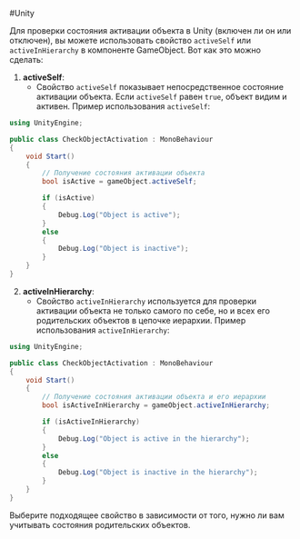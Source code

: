 #Unity 

Для проверки состояния активации объекта в Unity (включен ли он или отключен), вы можете использовать свойство `activeSelf` или `activeInHierarchy` в компоненте GameObject. Вот как это можно сделать:
1. **activeSelf**:
    - Свойство `activeSelf` показывает непосредственное состояние активации объекта. Если `activeSelf` равен `true`, объект видим и активен.
Пример использования `activeSelf`:
```csharp
using UnityEngine;

public class CheckObjectActivation : MonoBehaviour
{
    void Start()
    {
        // Получение состояния активации объекта
        bool isActive = gameObject.activeSelf;

        if (isActive)
        {
            Debug.Log("Object is active");
        }
        else
        {
            Debug.Log("Object is inactive");
        }
    }
}
```
2. **activeInHierarchy**:
    - Свойство `activeInHierarchy` используется для проверки активации объекта не только самого по себе, но и всех его родительских объектов в цепочке иерархии.
Пример использования `activeInHierarchy`:
```csharp
using UnityEngine;

public class CheckObjectActivation : MonoBehaviour
{
    void Start()
    {
        // Получение состояния активации объекта и его иерархии
        bool isActiveInHierarchy = gameObject.activeInHierarchy;

        if (isActiveInHierarchy)
        {
            Debug.Log("Object is active in the hierarchy");
        }
        else
        {
            Debug.Log("Object is inactive in the hierarchy");
        }
    }
}
```
Выберите подходящее свойство в зависимости от того, нужно ли вам учитывать состояния родительских объектов.